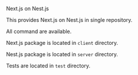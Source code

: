 Next.js on Nest.js

This provides Next.js on Nest.js in single repository.

All command are available.

Next.js package is located in `client` directory.

Nest.js package is located in `server` directory.

Tests are located in `test` directory.
